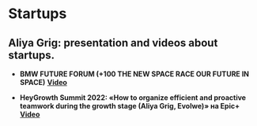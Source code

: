 # Startups
## Aliya Grig: presentation and videos about startups.

* **BMW FUTURE FORUM (+100 THE NEW SPACE RACE OUR FUTURE IN SPACE)**
[**Video**](https://youtu.be/KxydCjB6ZiM)

* **HeyGrowth Summit 2022: «How to organize efficient and proactive teamwork during the growth stage (Aliya Grig, Evolwe)» на Epic+**
[**Video**](https://my.epicgrowth.ru/programs/grig-evolwe)

